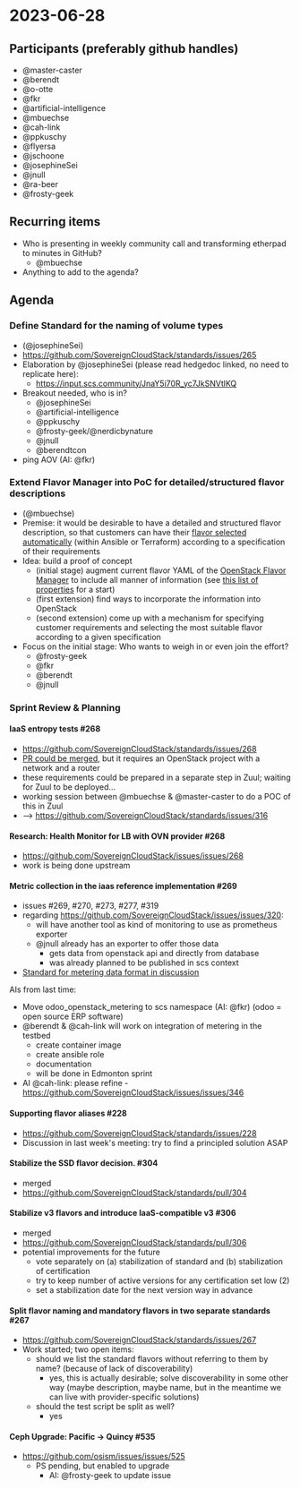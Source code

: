 # 2023-06-28

## Participants (preferably github handles)

* @master-caster
* @berendt
* @o-otte
* @fkr
* @artificial-intelligence
* @mbuechse
* @cah-link
* @ppkuschy
* @flyersa
* @jschoone
* @josephineSei
* @jnull
* @ra-beer
* @frosty-geek

## Recurring items
* Who is presenting in weekly community call and transforming etherpad to minutes in GitHub?
  * @mbuechse
* Anything to add to the agenda?

## Agenda

### Define Standard for the naming of volume types

* (@josephineSei)
* <https://github.com/SovereignCloudStack/standards/issues/265>
* Elaboration by @josephineSei (please read hedgedoc linked, no need to replicate here):
  * <https://input.scs.community/JnaY5i70R_yc7JkSNVtlKQ>
* Breakout needed, who is in?
  * @josephineSei
  * @artificial-intelligence
  * @ppkuschy
  * @frosty-geek/@nerdicbynature
  * @jnull
  * @berendtcon
* ping AOV (AI: @fkr)

### Extend Flavor Manager into PoC for detailed/structured flavor descriptions

* (@mbuechse)
* Premise: it would be desirable to have a detailed and structured flavor description, so that customers can have their [flavor selected automatically](https://github.com/SovereignCloudStack/issues/issues/287) (within Ansible or Terraform) according to a specification of their requirements
* Idea: build a proof of concept
  * (initial stage) augment current flavor YAML of the [OpenStack Flavor Manager](https://github.com/osism/openstack-flavor-manager) to include all manner of information (see [this list of properties](https://github.com/SovereignCloudStack/standards/issues/267#issuecomment-1610267492) for a start)
  * (first extension) find ways to incorporate the information into OpenStack
  * (second extension) come up with a mechanism for specifying customer requirements and selecting the most suitable flavor according to a given specification
* Focus on the initial stage: Who wants to weigh in or even join the effort?
  * @frosty-geek
  * @fkr
  * @berendt
  * @jnull

### Sprint Review & Planning

#### IaaS entropy tests #268

* <https://github.com/SovereignCloudStack/standards/issues/268>
* [PR could be merged](https://github.com/SovereignCloudStack/standards/pull/307), but it requires an OpenStack project with a network and a router
* these requirements could be prepared in a separate step in Zuul; waiting for Zuul to be deployed...
* working session between @mbuechse & @master-caster to do a POC of this in Zuul
* --> <https://github.com/SovereignCloudStack/standards/issues/316>

#### Research: Health Monitor for LB with OVN provider #268

* <https://github.com/SovereignCloudStack/issues/issues/268>
* work is being done upstream

#### Metric collection in the iaas reference implementation #269

* issues #269, #270, #273, #277, #319
* regarding <https://github.com/SovereignCloudStack/issues/issues/320>:
  * will have another tool as kind of monitoring to use as prometheus exporter
  * @jnull already has an exporter to offer those data
    * gets data from openstack api and directly from database
    * was already planned to be published in scs context
* [Standard for metering data format in discussion](https://github.com/SovereignCloudStack/standards/pull/308)

AIs from last time:

* Move odoo_openstack_metering to scs namespace (AI: @fkr) (odoo = open source ERP software)
* @berendt & @cah-link will work on integration of metering in the testbed
  * create container image
  * create ansible role
  * documentation
  * will be done in Edmonton sprint
* AI @cah-link: please refine - <https://github.com/SovereignCloudStack/issues/issues/346>

#### Supporting flavor aliases #228

* <https://github.com/SovereignCloudStack/standards/issues/228>
* Discussion in last week's meeting: try to find a principled solution ASAP

#### Stabilize the SSD flavor decision. #304

* merged
* <https://github.com/SovereignCloudStack/standards/pull/304>

#### Stabilize v3 flavors and introduce IaaS-compatible v3 #306

* merged
* <https://github.com/SovereignCloudStack/standards/pull/306>
* potential improvements for the future
  * vote separately on (a) stabilization of standard and (b) stabilization of certification
  * try to keep number of active versions for any certification set low (2)
  * set a stabilization date for the next version way in advance

#### Split flavor naming and mandatory flavors in two separate standards #267

* <https://github.com/SovereignCloudStack/standards/issues/267>
* Work started; two open items:
  * should we list the standard flavors without referring to them by name? (because of lack of discoverability)
    * yes, this is actually desirable; solve discoverability in some other way (maybe description, maybe name, but in the meantime we can live with provider-specific solutions)
  * should the test script be split as well?
    * yes

#### Ceph Upgrade: Pacific -> Quincy #535

* <https://github.com/osism/issues/issues/525>
  * PS pending, but enabled to upgrade
    * AI: @frosty-geek to update issue
